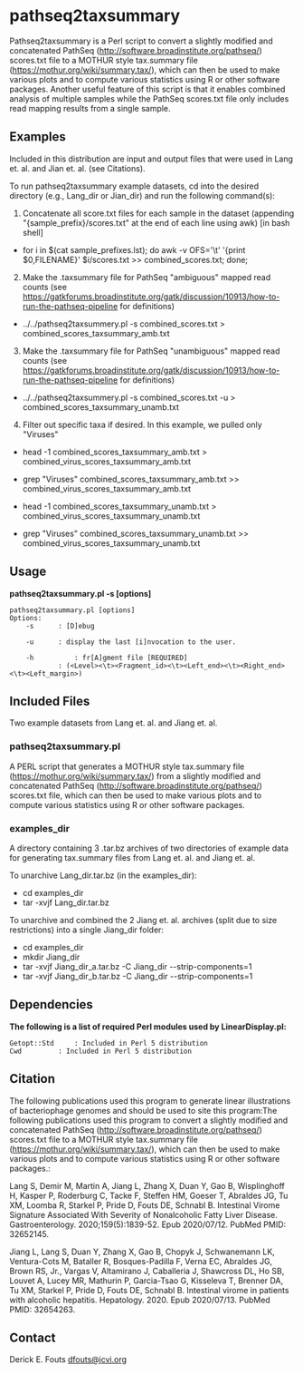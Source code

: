 # pathseq2taxsummary
Pathseq2taxsummary is a Perl script to convert a slightly modified and concatenated PathSeq (http://software.broadinstitute.org/pathseq/) scores.txt file to a  MOTHUR style tax.summary file (https://mothur.org/wiki/summary.tax/), which can then be used to make various plots and to compute various statistics using R or other software packages. Another useful feature of this script is that it enables combined analysis of multiple samples while the PathSeq scores.txt file only includes read mapping results from a single sample.

## Examples

Included in this distribution are input and output files that were used in Lang et. al. and Jian et. al. (see Citations).

To run pathseq2taxsummary example datasets, cd into the desired directory (e.g., Lang_dir or Jian_dir) and run the following command(s):

1) Concatenate all score.txt files for each sample in the dataset (appending "{sample_prefix}/scores.txt" at the end of each line using awk) [in bash shell]
 * for i in $(cat sample_prefixes.lst); do awk -v OFS='\t' '{print $0,FILENAME}' $i/scores.txt >> combined_scores.txt; done;

2. Make the .taxsummary file for PathSeq "ambiguous" mapped read counts (see https://gatkforums.broadinstitute.org/gatk/discussion/10913/how-to-run-the-pathseq-pipeline for definitions)

 * ../../pathseq2taxsummery.pl -s combined_scores.txt > combined_scores_taxsummary_amb.txt

3. Make the .taxsummary file for PathSeq "unambiguous" mapped read counts (see https://gatkforums.broadinstitute.org/gatk/discussion/10913/how-to-run-the-pathseq-pipeline for definitions)

 * ../../pathseq2taxsummery.pl -s combined_scores.txt -u > combined_scores_taxsummary_unamb.txt

4. Filter out specific taxa if desired.  In this example, we pulled only "Viruses"
 * head -1 combined_scores_taxsummary_amb.txt > combined_virus_scores_taxsummary_amb.txt 
 * grep "Viruses" combined_scores_taxsummary_amb.txt >> combined_virus_scores_taxsummary_amb.txt
 
 * head -1 combined_scores_taxsummary_unamb.txt > combined_virus_scores_taxsummary_unamb.txt 
 * grep "Viruses" combined_scores_taxsummary_unamb.txt >> combined_virus_scores_taxsummary_unamb.txt

## Usage

**pathseq2taxsummary.pl -s <modified PathSeq scores.txt file> [options]**

	pathseq2taxsummary.pl [options]
	Options:
		-s		: [D]ebug

		-u		: display the last [i]nvocation to the user.

		-h    		: fr[A]gment file [REQUIRED]
				: (<Level><\t><Fragment_id><\t><Left_end><\t><Right_end><\t><Left_margin>)

## Included Files
Two example datasets from Lang et. al. and Jiang et. al.

### pathseq2taxsummary.pl
A PERL script that generates a MOTHUR style tax.summary file (https://mothur.org/wiki/summary.tax/) from a slightly modified and concatenated PathSeq (http://software.broadinstitute.org/pathseq/) scores.txt file, which can then be used to make various plots and to compute various statistics using R or other software packages.

### examples_dir
A directory containing 3 .tar.bz archives of two directories of example data for generating tax.summary files from Lang et. al. and Jiang et. al.

To unarchive Lang_dir.tar.bz (in the examples_dir):

* cd examples_dir
* tar -xvjf Lang_dir.tar.bz

To unarchive and combined the 2 Jiang et. al. archives (split due to size restrictions) into a single Jiang_dir folder:

* cd examples_dir
* mkdir Jiang_dir
* tar -xvjf Jiang_dir_a.tar.bz -C Jiang_dir --strip-components=1
* tar -xvjf Jiang_dir_b.tar.bz -C Jiang_dir --strip-components=1

## Dependencies

**The following is a list of required Perl modules used by LinearDisplay.pl:**

	Getopt::Std		: Included in Perl 5 distribution
	Cwd			: Included in Perl 5 distribution

## Citation

The following publications used this program to generate linear illustrations of bacteriophage genomes and should be used to site this program:The following publications used this program to convert a slightly modified and concatenated PathSeq (http://software.broadinstitute.org/pathseq/) scores.txt file to a  MOTHUR style tax.summary file (https://mothur.org/wiki/summary.tax/), which can then be used to make various plots and to compute various statistics using R or other software packages.:

Lang S, Demir M, Martin A, Jiang L, Zhang X, Duan Y, Gao B, Wisplinghoff H, Kasper P, Roderburg C, Tacke F, Steffen HM, Goeser T, Abraldes JG, Tu XM, Loomba R, Starkel P, Pride D, Fouts DE, Schnabl B. Intestinal Virome Signature Associated With Severity of Nonalcoholic Fatty Liver Disease. Gastroenterology. 2020;159(5):1839-52. Epub 2020/07/12. PubMed PMID: 32652145.

Jiang L, Lang S, Duan Y, Zhang X, Gao B, Chopyk J, Schwanemann LK, Ventura-Cots M, Bataller R, Bosques-Padilla F, Verna EC, Abraldes JG, Brown RS, Jr., Vargas V, Altamirano J, Caballeria J, Shawcross DL, Ho SB, Louvet A, Lucey MR, Mathurin P, Garcia-Tsao G, Kisseleva T, Brenner DA, Tu XM, Starkel P, Pride D, Fouts DE, Schnabl B. Intestinal virome in patients with alcoholic hepatitis. Hepatology. 2020. Epub 2020/07/13. PubMed PMID: 32654263.

## Contact
Derick E. Fouts
dfouts@jcvi.org
